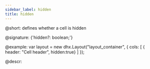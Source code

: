 ```yaml
---
sidebar_label: hidden
title: hidden
---          
```


@short: defines whether a cell is hidden

@signature: {'hidden?: boolean;'}

@example:
var layout = new dhx.Layout("layout_container", {
    cols: [
      { header: "Cell header", hidden:true}
    ]
});

@descr:

[comment]: # (@related: layout/init.md#initialize-layout layout/cell_configuration.md#hidden-cell)

[comment]: # (@relatedapi: layout/api/layout_show_method.md layout/api/layout_hide_method.md layout/api/layout_isvisible_method.md)
